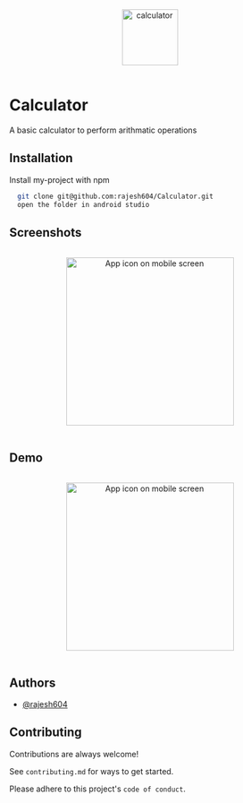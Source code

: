 <p align="center">
  <img width="100" height="100" style="margin:15px" src="https://ik.imagekit.io/hbzknb1hm/calculator.png?updatedAt=1697289503233" alt="calculator">
</p>

# Calculator

A basic calculator to perform arithmatic operations

## Installation

Install my-project with npm

```bash
  git clone git@github.com:rajesh604/Calculator.git
  open the folder in android studio 
```

## Screenshots
<p align="center">
  <img width="300" style="margin:15px" src="https://ik.imagekit.io/hbzknb1hm/calcu.jpg?updatedAt=1697286508048" alt="App icon on mobile screen">
</p>

## Demo

<p align="center">
  <img width="300" style="margin:15px" src="https://ik.imagekit.io/hbzknb1hm/calci.gif?updatedAt=1697288573948" alt="App icon on mobile screen">
</p>

## Authors

- [@rajesh604](https://github.com/rajesh604)

## Contributing

Contributions are always welcome!

See `contributing.md` for ways to get started.

Please adhere to this project's `code of conduct`.

